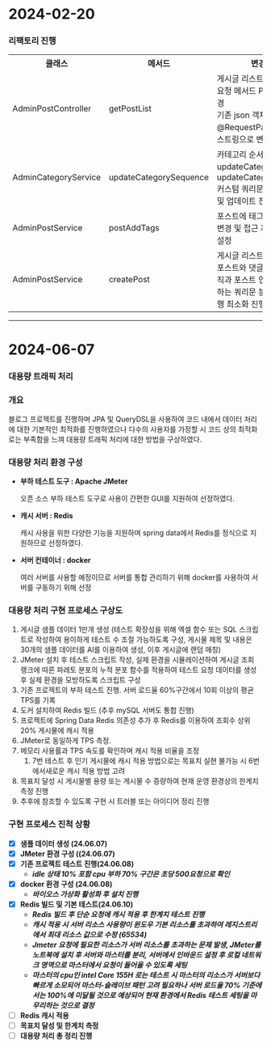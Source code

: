 # 2024-02-20
### 리팩토리 진행
<table>
  <tr>
    <th>클래스</th><th>메서드</th><th>변경 내용</th>
  </tr>
  <tr>
    <td>AdminPostController</td><td>getPostList</td><td>게시글 리스트 요청 시 Http 요청 메서드 Post -> Get 변경<br/>기존 json 객체는 @RequestParam 이용 쿼리스트링으로 변경</td>
  </tr>
  <tr>
    <td>AdminCategoryService</td><td>updateCategorySequence</td><td>카테고리 순서 변경 시 updateCategoryValid 및 updateCategorySequence 커스텀 쿼리문 추가하여 검증 및 업데이트 진행으로 변경</td>
  </tr>
  <tr>
    <td>AdminPostService</td><td>postAddTags</td><td>포스트에 태그 추가하는 로직 변경 및 접근 제어 private로 설정</td>
  </tr>
  <tr>
    <td>AdminPostService</td><td>createPost</td><td>게시글 리스트 호출 로직 변경, 포스트와 댓글을 가져오는 로직과 포스트 연관 태그를 조회하는 쿼리문 분리하여 쿼리 실행 최소화 진행</td>
  </tr>
</table>

---

# 2024-06-07
### 대용량 트래픽 처리

### 개요

블로그 프로젝트를 진행하며 JPA 및 QueryDSL을 사용하여 코드 내에서 데이터 처리에 대한 기본적인 최적화를 진행하였으나 다수의 사용자를 가정할 시 코드 상의 최적화로는 부족함을 느껴 대용량 트래픽 처리에 대한 방법을 구상하였다.

### 대용량 처리 환경 구성

- **부하 테스트 도구 : Apache JMeter**

  오픈 소스 부하 테스트 도구로 사용이 간편한 GUI를 지원하여 선정하였다.

- **캐시 서버 : Redis**

  캐시 사용을 위한 다양한 기능을 지원하며 spring data에서 Redis를 정식으로 지원하므로 선정하였다.

- **서버 컨테이너 : docker**

  여러 서버를 사용할 예정이므로 서버를 통합 관리하기 위해 docker를 사용하여 서버를 구동하기 위해 선정



### 대용량 처리 구현 프로세스 구상도

1. 게시글 샘플 데이터 1만개 생성 (테스트 확장성을 위해 엑셀 함수 또는 SQL 스크립트로 작성하여 용이하게 테스트 수 조절 가능하도록 구성, 게시물 제목 및 내용은 30개의 샘플 데이터를 AI를 이용하여 생성, 이후 게시글에 랜덤 매칭)
2. JMeter 설치 후 테스트 스크립트 작성, 실제 환경을 시뮬레이션하여 게시글 조회 랭크에 따른 파레토 분포의 누적 분포 함수를 적용하여  테스트 요청 데이터를 생성 후 실제 환경을 모방하도록 스크립트 구성
3. 기존 프로젝트의 부하 테스트 진행. 서버 로드율 60%구간에서 10회 이상의 평균 TPS를 기록
4. 도커 설치하여 Redis 빌드 (추후 mySQL 서버도 통합 진행)
5. 프로젝트에 Spring Data Redis 의존성 추가 후 Redis를 이용하여 조회수 상위 20% 게시물에 캐시 적용
6. JMeter로 동일하게 TPS 측정.
7. 메모리 사용률과 TPS 속도를 확인하며 캐시 적용 비율을 조정
    1. 7번 테스트 후 인기 게시물에 캐시 적용 방법으로는 목표치 실현 불가능 시 6번에서새로운 캐시 적용 방법 고려
8. 목표치 달성 시 게시물별 용량 또는 게시물 수 증량하여 현재 운영 환경상의 한계치 측정 진행
9. 추후에 참조할 수 있도록 구현 시 트러블 또는 아이디어 정리 진행

### 구현 프로세스 진척 상황

- [x]  **샘플 데이터 생성 (24.06.07)**
- [x]  **JMeter 환경 구성 ((24.06.07)**
- [x]  **기존 프로젝트 테스트 진행(24.06.08)**
    - ***idle 상태 10% 포함 cpu 부하 70% 구간은 초당 500요청으로 확인***
- [x]  **docker 환경 구성 (24.06.08)**
    - ***바이오스 가상화 활성화 후 설치 진행***
- [x]  **Redis 빌드 및 기본 테스트(24.06.10)**
    - ***Redis 빌드 후 단순 요청에 캐시 적용 후 한계치 테스트 진행***
    - ***캐시 적용 시 서버 리소스 사용량이 윈도우 기본 리소스를 초과하여 레지스트리에서 최대 리소스 값으로 수정 (65534)***
    - ***Jmeter 요청에 필요한 리소스가 서버 리소스를 초과하는 문제 발생, JMeter를 노트북에 설치 후 서버와 마스터를 분리, 서버에서 인바운드 설정 후 로컬 네트워크 영역으로 마스터에서 요청이 들어올 수 있도록 세팅***
    - ***마스터의 cpu인 intel Core 155H 로는 테스트 시 마스터의 리소스가 서버보다 빠르게 소모되어 마스터-슬레이브 패턴 고려 필요하나 서버 로드율 70% 기준에서는 100%에 미달될 것으로 예상되어 현재 환경에서 Redis 테스트 세팅을 마무리하는 것으로 결정***
- [ ]  **Redis 캐시 적용**
- [ ]  **목표치 달성 및 한계치 측정**
- [ ]  **대용량 처리 총 정리 진행**